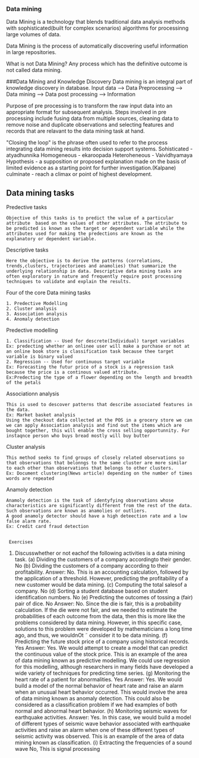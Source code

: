 ### Data mining
Data Mining is a technology that blends traditional data analysis methods with sophisticated(built for complex scenarios) algorithms for processinng large volumes of data.

Data Mining is the process of automatically discovering useful information in large repositories.

What is not Data Mining?
Any process which has the definitive outcome is not called data mining.

###Data Mining and Knowledge Discovery
Data mining is an integral part of knowledge discovery in database.
Input data --> Data Preprocessing --> Data mining --> Data post processing --> Information

Purpose of pre processing is to transform the raw input data into an appropriate format for subsequent analysis.
Steps involved in pre processing include fusing data from multiple sources, cleaning data to remove noise and duplicate observations and selecting features and records that are relavant to the data mining task at hand.

"Closing the loop" is the phrase often used to refer to the process integrating data mining results into decision support systems.
Sohisticated - atyadhunnika
Homogeneous - ekaroopada
Heteroheneous - Vaividhyamaya       
Hypothesis - a supposition or proposed explanation made on the basis of limited evidence as a starting point for further investigation.(Kalpane)
culminate - reach a climax or point of highest development.

## Data mining tasks
Predective tasks
```
Objective of this tasks is to predict the value of a particular attribute  based on the values of other attributes. The attribute to be predicted is known as the target or dependent variable while the attributes used for making the predections are known as the explanatory or dependent variable.
```
Descriptive tasks   
```
Here the objective is to derive the patterns (correlations, trends,clusters, trajectoriees and anamolies) that summarize the underlying relationship in data. Descriptive data mining tasks are often exploratory in nature and frequently require post processing techniques to validate and explain the results.
```
Four of the core Data mining tasks
```
1. Predective Modelling
2. Cluster analysis
3. Association analysis
4. Anomaly detection
```
Predective modelling
```
1. Classification -- Used for descrete(Individual) target variables
Ex: predecting whether an onlinee user will make a purchase or not at an online book store is classification task because thee target variable is binary valued
2. Regression -- Used for continuous target variable
Ex: Forecasting the futur price of a stock is a regression task because the price is a continous valued attribute. 
Ex:Predecting the type of a flower depending on the length and breadth of the petals
```
Associationn analysis
```
This is used to descover patterns that describe associated features in the data.
Ex: Market basket analysis
Using the checkout data collected at the POS in a grocery store we can we can apply Association analysis and find out the items which are bought together, this will enable the cross selling opportunnity. For instaqnce person who buys bread mostly will buy butter 
```

Cluster analysis
```
This method seeks to find groups of closely related observations so that observations that belonngs to the same cluster are more similar to each other than observations that belongs to other clusters.
Ex: Document clustering(News article) depending on the number of times words are repeated
```

Anamoly detection 
```
Anamoly detection is the task of identyfying observations whose characteristics are significantly different from the rest of the data. Such observations are known as anamolies or outliers.
A good anamoly detector should have a high deteection rate and a low false alarm rate.
Ex: Credit card fraud detection


 Exercises
```
1. Discusswhether or not eachof the following activities is a data mining task.
    (a) Dividing the customers of a company accordingto their gender.
        No
    (b) Dividing the customers of a company according to their profitability.
    Answer: No. This is an accounting calculation, followed by the application
        of a threshold. However, predicting the profitability of a new customer
        would be data mining.
    (c) Computing the total salesof a company. 
        No 
    (d) Sorting a student database based on student identification numbers. 
        No
    (e) Predicting the outcomes of tossing a (fair) pair of dice. No
    Answer: No. Since the die is fair, this is a probability calculation. If
        the die were not fair, and we needed to estimate the probabilities of each
        outcome from the data, then this is more like the problems considered by
        data mining. However, in this specific case, solutions to this problem were
        developed by mathematicians a long time ago, and thus, we wouldnOt ˜
        consider it to be data mining.
    (f) Predicting the future stock price of a company using historical records.
    Yes
    Answer: Yes. We would attempt to create a model that can predict the
        continuous value of the stock price. This is an example of the area of
        data mining known as predictive modelling. We could use regression for
        this modelling, although researchers in many fields have developed a wide
        variety of techniques for predicting time series.
    (g) Monitoring the heart rate of a patient for abnormalities.
        Yes
        Answer: Yes. We would build a model of the normal behavior of heart rate
            and raise an alarm when an unusual heart behavior occurred. This would
            involve the area of data mining known as anomaly detection. This could
            also be considered as a classification problem if we had examples of both
            normal and abnormal heart behavior.
    (h) Monitoring seismic waves for earthquake activities.
        Answer: Yes. In this case, we would build a model of different types of
            seismic wave behavior associated with earthquake activities and raise an
            alarm when one of these different types of seismic activity was observed.
            This is an example of the area of data mining known as classification.
    (i) Extracting the frequencies of a sound wave
        No, This is signal processing
```
